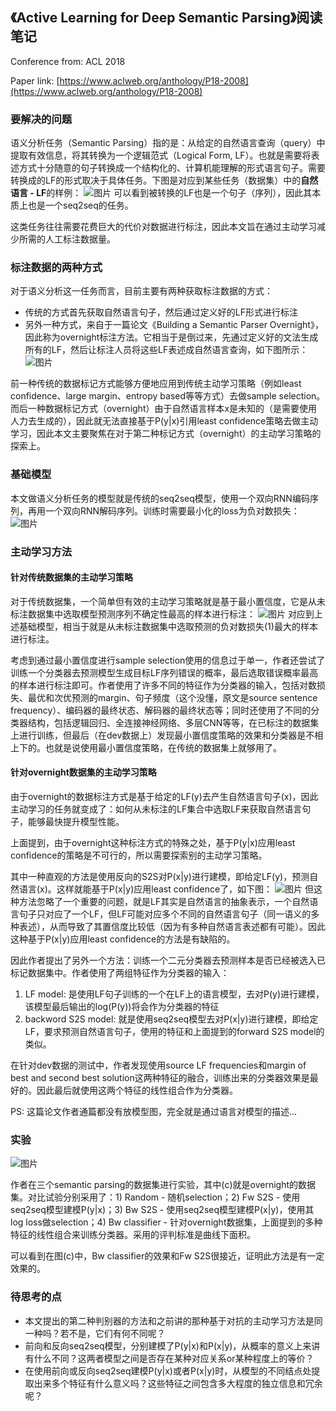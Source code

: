 ## 《Active Learning for Deep Semantic Parsing》阅读笔记

Conference from: ACL 2018

Paper link: [https://www.aclweb.org/anthology/P18-2008](https://www.aclweb.org/anthology/P18-2008)

### 要解决的问题
语义分析任务（Semantic Parsing）指的是：从给定的自然语言查询（query）中提取有效信息，将其转换为一个逻辑范式（Logical Form, LF）。也就是需要将表述方式十分随意的句子转换成一个结构化的、计算机能理解的形式语言句子。需要转换成的LF的形式取决于具体任务。下图是对应到某些任务（数据集）中的**自然语言 - LF**的样例：
![图片](http://imglf5.nosdn0.126.net/img/Y3cva2JCQ0tUWi91TkhqKzN0OUdkQWFONkhOSHZmaS9JUXNtTFBnQklEZXdxcGFLcEtkeU1RPT0.jpg)
可以看到被转换的LF也是一个句子（序列），因此其本质上也是一个seq2seq的任务。

这类任务往往需要花费巨大的代价对数据进行标注，因此本文旨在通过主动学习减少所需的人工标注数据量。

### 标注数据的两种方式
对于语义分析这一任务而言，目前主要有两种获取标注数据的方式：
- 传统的方式首先获取自然语言句子，然后通过定义好的LF形式进行标注
- 另外一种方式，来自于一篇论文《Building a Semantic Parser Overnight》，因此称为overnight标注方法。它相当于是倒过来，先通过定义好的文法生成所有的LF，然后让标注人员将这些LF表述成自然语言查询，如下图所示：
  ![图片](http://imglf4.nosdn0.126.net/img/Y3cva2JCQ0tUWi91TkhqKzN0OUdkSW9YRzJQbE1SWVJnUG1SZW42T3c1N1Y3VmkrblB1dW1RPT0.jpg)

前一种传统的数据标记方式能够方便地应用到传统主动学习策略（例如least confidence、large margin、entropy based等等方式）去做sample selection。而后一种数据标记方式（overnight）由于自然语言样本x是未知的（是需要使用人力去生成的），因此就无法直接基于P(y\|x)引用least confidence策略去做主动学习，因此本文主要聚焦在对于第二种标记方式（overnight）的主动学习策略的探索上。

### 基础模型
本文做语义分析任务的模型就是传统的seq2seq模型，使用一个双向RNN编码序列，再用一个双向RNN解码序列。训练时需要最小化的loss为负对数损失：
![图片](http://imglf6.nosdn0.126.net/img/Y3cva2JCQ0tUWi91TkhqKzN0OUdkSHlYOC9iZ25qTFI1MHpxWUhYUTFZT0hWMHVaMDUzQ2pnPT0.jpg?)

### 主动学习方法

#### 针对传统数据集的主动学习策略
对于传统数据集，一个简单但有效的主动学习策略就是基于最小置信度，它是从未标注数据集中选取模型预测序列不确定性最高的样本进行标注：
![图片](http://imglf6.nosdn0.126.net/img/Y3cva2JCQ0tUWi91TkhqKzN0OUdkTDd2SnVxSFh6WnNhOVpDTHFCWTEvdVdac1RndEdsL1lBPT0.jpg)
对应到上述基础模型，相当于就是从未标注数据集中选取预测的负对数损失(1)最大的样本进行标注。

考虑到通过最小置信度进行sample selection使用的信息过于单一，作者还尝试了训练一个分类器去预测模型生成目标LF序列错误的概率，最后选取错误概率最高的样本进行标注即可。作者使用了许多不同的特征作为分类器的输入，包括对数损失、最优和次优预测的margin、句子频度（这个没懂，原文是source sentence frequency）、编码器的最终状态、解码器的最终状态等；同时还使用了不同的分类器结构，包括逻辑回归、全连接神经网络、多层CNN等等，在已标注的数据集上进行训练，但最后（在dev数据上）发现最小置信度策略的效果和分类器是不相上下的。也就是说使用最小置信度策略，在传统的数据集上就够用了。

#### 针对overnight数据集的主动学习策略
由于overnight的数据标注方式是基于给定的LF(y)去产生自然语言句子(x)，因此主动学习的任务就变成了：如何从未标注的LF集合中选取LF来获取自然语言句子，能够最快提升模型性能。

上面提到，由于overnight这种标注方式的特殊之处，基于P(y\|x)应用least confidence的策略是不可行的，所以需要探索别的主动学习策略。

其中一种直观的方法是使用反向的S2S对P(x\|y)进行建模，即给定LF(y)，预测自然语言(x)。这样就能基于P(x\|y)应用least confidence了，如下图：
![图片](http://imglf3.nosdn0.126.net/img/Y3cva2JCQ0tUWi91TkhqKzN0OUdkSHlYOC9iZ25qTFJQY0orSTdaQ3RLckkzRkpRb0M5N2V3PT0.jpg?)
但这种方法忽略了一个重要的问题，就是LF其实是自然语言的抽象表示，一个自然语言句子只对应了一个LF，但LF可能对应多个不同的自然语言句子（同一语义的多种表述），从而导致了其置信度比较低（因为有多种自然语言表述都有可能）。因此这种基于P(x\|y)应用least confidence的方法是有缺陷的。

因此作者提出了另外一个方法：训练一个二元分类器去预测样本是否已经被选入已标记数据集中。作者使用了两组特征作为分类器的输入：
1. LF model: 是使用LF句子训练的一个在LF上的语言模型，去对P(y)进行建模，该模型最后输出的log(P(y))将会作为分类器的特征
2. backword S2S model: 就是使用seq2seq模型去对P(x\|y)进行建模，即给定LF，要求预测自然语言句子，使用的特征和上面提到的forward S2S model的类似。

在针对dev数据的测试中，作者发现使用source LF frequencies和margin of best and second best solution这两种特征的融合，训练出来的分类器效果是最好的。因此最后就使用这两个特征的线性组合作为分类器。

PS: 这篇论文作者通篇都没有放模型图，完全就是通过语言对模型的描述...

### 实验
![图片](http://imglf5.nosdn0.126.net/img/Y3cva2JCQ0tUWi91TkhqKzN0OUdkSHlYOC9iZ25qTFI3NEJZUHNGVEc5ZldJWjdpMXRJa09nPT0.jpg?)

作者在三个semantic parsing的数据集进行实验，其中(c)就是overnight的数据集。对比试验分别采用了：1) Random - 随机selection；2) Fw S2S - 使用seq2seq模型建模P(y\|x)；3) Bw S2S - 使用seq2seq模型建模P(x\|y)，使用其log loss做selection；4) Bw classifier - 针对overnight数据集，上面提到的多种特征的线性组合来训练分类器。采用的评判标准是曲线下面积。

可以看到在图(c)中，Bw classifier的效果和Fw S2S很接近，证明此方法是有一定效果的。

### 待思考的点
- 本文提出的第二种判别器的方法和之前讲的那种基于对抗的主动学习方法是同一种吗？若不是，它们有何不同呢？
- 前向和反向seq2seq模型，分别建模了P(y\|x)和P(x\|y)，从概率的意义上来讲有什么不同？这两者模型之间是否存在某种对应关系or某种程度上的等价？
- 在使用前向或反向seq2seq建模P(y\|x)或者P(x\|y)时，从模型的不同结点处提取出来多个特征有什么意义吗？这些特征之间包含多大程度的独立信息和冗余呢？